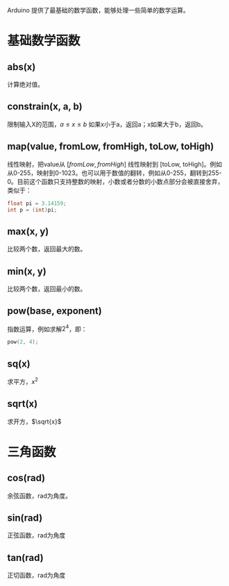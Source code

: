 Arduino 提供了最基础的数学函数，能够处理一些简单的数学运算。

# 基础数学函数

## abs(x)

计算绝对值。

## constrain(x, a, b)
 限制输入X的范围，$a \leq x \leq b$ 如果x小于a，返回a；x如果大于b，返回b。
 

## map(value, fromLow, fromHigh, toLow, toHigh)

线性映射，把value从 $[fromLow, fromHigh]$ 线性映射到 [toLow, toHigh]。例如从0-255，映射到0-1023。也可以用于数值的翻转，例如从0-255，翻转到255-0。目前这个函数只支持整数的映射，小数或者分数的小数点部分会被直接舍弃，类似于：

```cpp
float pi = 3.14159;
int p = (int)pi;
```

## max(x, y)

比较两个数，返回最大的数。


## min(x, y)

比较两个数，返回最小的数。


## pow(base, exponent)

指数运算，例如求解$2^4$，即：

```cpp
pow(2, 4);
```

## sq(x)

求平方，$x^2$

## sqrt(x)

求开方，$\sqrt{x}$


# 三角函数

## cos(rad)
余弦函数，rad为角度。

## sin(rad)
正弦函数，rad为角度

## tan(rad)
正切函数，rad为角度